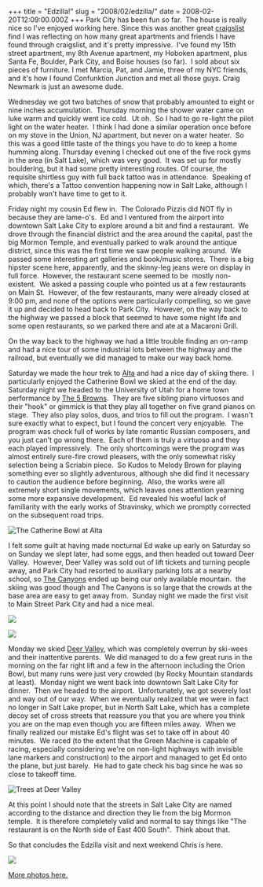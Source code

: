+++
title = "Edzilla!"
slug = "2008/02/edzilla/"
date = 2008-02-20T12:09:00.000Z
+++
Park City has been fun so far.  The house is really nice so I've enjoyed working here. Since this was another great [craigslist](http://www.craigslist.org) find I was reflecting on how many great apartments and friends I have found through craigslist, and it's pretty impressive.  I've found my 15th street apartment, my 8th Avenue apartment, my Hoboken apartment, plus Santa Fe, Boulder, Park City, and Boise houses (so far).  I sold about six pieces of furniture. I met Marcia, Pat, and Jamie, three of my NYC friends, and it's how I found Confunktion Junction and met all those guys. Craig Newmark is just an awesome dude.

Wednesday we got two batches of snow that probably amounted to eight or nine inches accumulation.  Thursday morning the shower water came on luke warm and quickly went ice cold.  Ut oh.  So I had to go re-light the pilot light on the water heater.  I think I had done a similar operation once before on my stove in the Union, NJ apartment, but never on a water heater.  So this was a good little taste of the things you have to do to keep a home humming along. Thursday evening I checked out one of the five rock gyms in the area (in Salt Lake), which was very good.  It was set up for mostly bouldering, but it had some pretty interesting routes. Of course, the requisite shirtless guy with full back tattoo was in attendance.  Speaking of which, there's a Tattoo convention happening now in Salt Lake, although I probably won't have time to get to it.

Friday night my cousin Ed flew in.  The Colorado Pizzis did NOT fly in because they are lame-o's.  Ed and I ventured from the airport into downtown Salt Lake City to explore around a bit and find a restaurant.  We drove through the financial district and the area around the capital, past the big Mormon Temple, and eventually parked to walk around the antique district, since this was the first time we saw people walking around.  We passed some interesting art galleries and book/music stores.  There is a big hipster scene here, apparently, and the skinny-leg jeans were on display in full force.  However, the restaurant scene seemed to be  mostly non-existent.  We asked a passing couple who pointed us at a few restaurants on Main St.  However, of the few restaurants, many were already closed at 9:00 pm, and none of the options were particularly compelling, so we gave it up and decided to head back to Park City.  However, on the way back to the highway we passed a block that seemed to have some night life and some open restaurants, so we parked there and ate at a Macaroni Grill.

On the way back to the highway we had a little trouble finding an on-ramp and had a nice tour of some industrial lots between the highway and the railroad, but eventually we did managed to make our way back home.

Saturday we made the hour trek to [Alta](http://www.alta.com) and had a nice day of skiing there.  I particularly enjoyed the Catherine Bowl we skied at the end of the day.  Saturday night we headed to the University of Utah for a home town performance by [The 5 Browns](http://www.the5browns.com/).  They are five sibling piano virtuosos and their "hook" or gimmick is that they play all together on five grand pianos on stage.  They also play solos, duos, and trios to fill out the program.  I wasn't sure exactly what to expect, but I found the concert very enjoyable.  The program was chock full of works by late romantic Russian composers, and you just can't go wrong there.  Each of them is truly a virtuoso and they each played impressively.  The only shortcomings were the program was almost entirely sure-fire crowd pleasers, with the only somewhat risky selection being a Scriabin piece.  So Kudos to Melody Brown for playing something ever so slightly adventurous, although she did find it necessary to caution the audience before beginning.  Also, the works were all extremely short single movements, which leaves ones attention yearning some more expansive development.  Ed revealed his woeful lack of familiarity with the early works of Stravinsky, which we promptly corrected on the subsequent road trips.

![The Catherine Bowl at Alta](https://peterlyons-org.s3.amazonaws.com/photos/park_city_2008/066_alta_catherine_bowl.jpg)

I felt some guilt at having made nocturnal Ed wake up early on Saturday so on Sunday we slept later, had some eggs, and then headed out toward Deer Valley.  However, Deer Valley was sold out of lift tickets and turning people away, and Park City had resorted to auxiliary parking lots at a nearby school, so [The Canyons](http://thecanyons.com/) ended up being our only available mountain.  the skiing was good though and The Canyons is so large that the crowds at the base area are easy to get away from.  Sunday night we made the first visit to Main Street Park City and had a nice meal.

![](https://peterlyons-org.s3.amazonaws.com/photos/park_city_2008/070_ed_breakfast.jpg)

![](https://peterlyons-org.s3.amazonaws.com/photos/park_city_2008/080_dinner_park_city.jpg)

Monday we skied [Deer Valley](http://www.deervalley.com/), which was completely overrun by ski-wees and their inattentive parents.  We did managed to do a few great runs in the morning on the far right lift and a few in the afternoon including the Orion Bowl, but many runs were just very crowded (by Rocky Mountain standards at least).  Monday night we went back into downtown Salt Lake City for dinner.  Then we headed to the airport.  Unfortunately, we got severely lost and way out of our way.  When we eventually realized that we were in fact no longer in Salt Lake proper, but in North Salt Lake, which has a complete decoy set of cross streets that reassure you that you are where you think you are on the map even though you are fifteen miles away.  When we finally realized our mistake Ed's flight was set to take off in about 40 minutes.  We raced (to the extent that the Green Machine is capable of racing, especially considering we're on non-light highways with invisible lane markers and construction) to the airport and managed to get Ed onto the plane, but just barely.  He had to gate check his bag since he was so close to takeoff time.

![Trees at Deer Valley](https://peterlyons-org.s3.amazonaws.com/photos/park_city_2008/084_deer_valley_trees.jpg)

At this point I should note that the streets in Salt Lake City are named according to the distance and direction they lie from the big Mormon temple.  It is therefore completely valid and normal to say things like "The restaurant is on the North side of East 400 South".  Think about that.

So that concludes the Edzilla visit and next weekend Chris is here.

![](https://peterlyons-org.s3.amazonaws.com/photos/park_city_2008/092_deer_valley_lift_shadow.jpg)

[More photos here.](http://peterlyons.com/app/photos?gallery=park_city_2008)